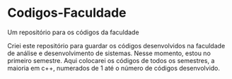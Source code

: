 # Codigos-Faculdade
Um repositório para os códigos da faculdade

Criei este repositório para guardar os códigos desenvolvidos na faculdade de análise e desenvolvimento de sistemas.  Nesse momento, estou no primeiro semestre. Aqui colocarei os códigos de todos os semestres, a maioria em c++, numerados de 1 até o número de códigos desenvolvido.
